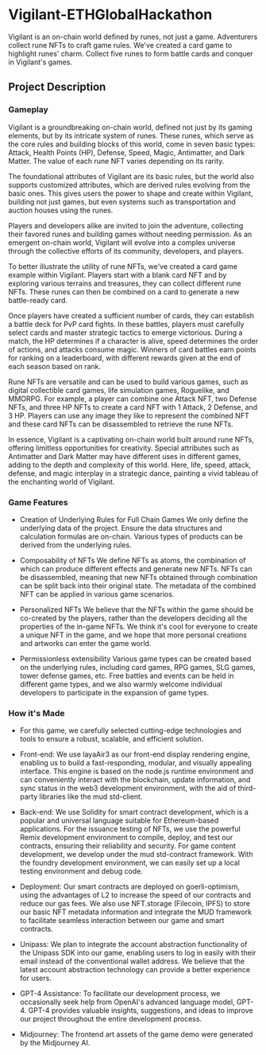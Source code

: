 # Vigilant-ETHGlobalHackathon


Vigilant is an on-chain world defined by runes, not just a game. Adventurers collect rune NFTs to craft game rules. We've created a card game to highlight runes' charm. Collect five runes to form battle cards and conquer in Vigilant's games.


## Project Description 

### Gameplay

Vigilant is a groundbreaking on-chain world, defined not just by its gaming elements, but by its intricate system of runes. These runes, which serve as the core rules and building blocks of this world, come in seven basic types: Attack, Health Points (HP), Defense, Speed, Magic, Antimatter, and Dark Matter. The value of each rune NFT varies depending on its rarity.

The foundational attributes of Vigilant are its basic rules, but the world also supports customized attributes, which are derived rules evolving from the basic ones. This gives users the power to shape and create within Vigilant, building not just games, but even systems such as transportation and auction houses using the runes.

Players and developers alike are invited to join the adventure, collecting their favored runes and building games without needing permission. As an emergent on-chain world, Vigilant will evolve into a complex universe through the collective efforts of its community, developers, and players.

To better illustrate the utility of rune NFTs, we've created a card game example within Vigilant. Players start with a blank card NFT and by exploring various terrains and treasures, they can collect different rune NFTs. These runes can then be combined on a card to generate a new battle-ready card.

Once players have created a sufficient number of cards, they can establish a battle deck for PvP card fights. In these battles, players must carefully select cards and master strategic tactics to emerge victorious. During a match, the HP determines if a character is alive, speed determines the order of actions, and attacks consume magic. Winners of card battles earn points for ranking on a leaderboard, with different rewards given at the end of each season based on rank.

Rune NFTs are versatile and can be used to build various games, such as digital collectible card games, life simulation games, Roguelike, and MMORPG. For example, a player can combine one Attack NFT, two Defense NFTs, and three HP NFTs to create a card NFT with 1 Attack, 2 Defense, and 3 HP. Players can use any image they like to represent the combined NFT and these card NFTs can be disassembled to retrieve the rune NFTs.

In essence, Vigilant is a captivating on-chain world built around rune NFTs, offering limitless opportunities for creativity. Special attributes such as Antimatter and Dark Matter may have different uses in different games, adding to the depth and complexity of this world. Here, life, speed, attack, defense, and magic interplay in a strategic dance, painting a vivid tableau of the enchanting world of Vigilant.

### Game Features

- Creation of Underlying Rules for Full Chain Games We only define the underlying data of the project. Ensure the data structures and calculation formulas are on-chain. Various types of products can be derived from the underlying rules.


- Composability of NFTs We define NFTs as atoms, the combination of which can produce different effects and generate new NFTs. NFTs can be disassembled, meaning that new NFTs obtained through combination can be split back into their original state. The metadata of the combined NFT can be applied in various game scenarios.


- Personalized NFTs We believe that the NFTs within the game should be co-created by the players, rather than the developers deciding all the properties of the in-game NFTs. We think it's cool for everyone to create a unique NFT in the game, and we hope that more personal creations and artworks can enter the game world.


- Permissionless extensibility Various game types can be created based on the underlying rules, including card games, RPG games, SLG games, tower defense games, etc. Free battles and events can be held in different game types, and we also warmly welcome individual developers to participate in the expansion of game types.

### How it's Made
- For this game, we carefully selected cutting-edge technologies and tools to ensure a robust, scalable, and efficient solution.


- Front-end: We use layaAir3 as our front-end display rendering engine, enabling us to build a fast-responding, modular, and visually appealing interface. This engine is based on the node.js runtime environment and can conveniently interact with the blockchain, update information, and sync status in the web3 development environment, with the aid of third-party libraries like the mud std-client.


- Back-end: We use Solidity for smart contract development, which is a popular and universal language suitable for Ethereum-based applications. For the issuance testing of NFTs, we use the powerful Remix development environment to compile, deploy, and test our contracts, ensuring their reliability and security. For game content development, we develop under the mud std-contract framework. With the foundry development environment, we can easily set up a local testing environment and debug code.


- Deployment: Our smart contracts are deployed on goerli-optimism, using the advantages of L2 to increase the speed of our contracts and reduce our gas fees. We also use NFT.storage (Filecoin, IPFS) to store our basic NFT metadata information and integrate the MUD framework to facilitate seamless interaction between our game and smart contracts.


- Unipass: We plan to integrate the account abstraction functionality of the Unipass SDK into our game, enabling users to log in easily with their email instead of the conventional wallet address. We believe that the latest account abstraction technology can provide a better experience for users.


- GPT-4 Assistance: To facilitate our development process, we occasionally seek help from OpenAI's advanced language model, GPT-4. GPT-4 provides valuable insights, suggestions, and ideas to improve our project throughout the entire development process.


- Midjourney: The frontend art assets of the game demo were generated by the Midjourney AI.